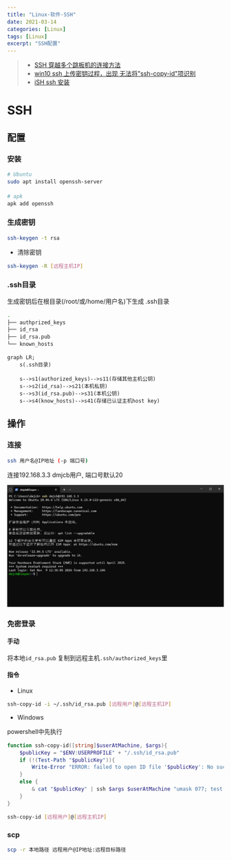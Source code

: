 ```yaml
---
title: "Linux-软件-SSH"
date: 2021-03-14
categories: [Linux]
tags: [Linux]
excerpt: "SSH配置"
---
```


> - [SSH 穿越多个跳板机的连接方法](https://murphypei.github.io/blog/2021/12/ssh-proxyjump.html)
> - [win10 ssh 上传密钥过程，出现 无法将"ssh-copy-id"项识别](https://blog.csdn.net/Defiler_Lee/article/details/116278442)
> - [iSH ssh 安装](https://blog.csdn.net/u010953692/article/details/108582389)

# SSH

## 配置

### 安装

```sh
# Ubuntu
sudo apt install openssh-server

# apk
apk add openssh
```

### 生成密钥

```sh
ssh-keygen -t rsa
```

- 清除密钥

```sh
ssh-keygen -R [远程主机IP]
```

### .ssh目录

生成密钥后在根目录(/root/或/home/用户名)下生成 .ssh目录

```sh
.
├── authprized_keys
├── id_rsa
├── id_rsa.pub
└── known_hosts
```

```mermaid
graph LR;
    s(.ssh目录)

    s-->s1(authorized_keys)-->s11(存储其他主机公钥)
    s-->s2(id_rsa)-->s21(本机私钥)
    s-->s3(id_rsa.pub)-->s31(本机公钥)
    s-->s4(know_hosts)-->s41(存储已认证主机host key)
```

## 操作

### 连接

```sh
ssh 用户名@IP地址 (-p 端口号)
```

连接192.168.3.3 dmjcb用户, 端口号默认20

![](/Resource/Imgur/20241109_164123.jpg)

### 免密登录

#### 手动

将本地`id_rsa.pub` 复制到远程主机`.ssh/authorized_keys`里

#### 指令

- Linux

```sh
ssh-copy-id -i ~/.ssh/id_rsa.pub [远程用户]@[远程主机IP]
```

- Windows

powershell中先执行

```powershell
function ssh-copy-id([string]$userAtMachine, $args){   
    $publicKey = "$ENV:USERPROFILE" + "/.ssh/id_rsa.pub"
    if (!(Test-Path "$publicKey")){
        Write-Error "ERROR: failed to open ID file '$publicKey': No such file"            
    }
    else {
        & cat "$publicKey" | ssh $args $userAtMachine "umask 077; test -d .ssh || mkdir .ssh ; cat >> .ssh/authorized_keys || exit 1"      
    }
}
```

```sh
ssh-copy-id [远程用户]@[远程主机IP]
```

### scp

```sh
scp -r 本地路径 远程用户@IP地址:远程目标路径
```